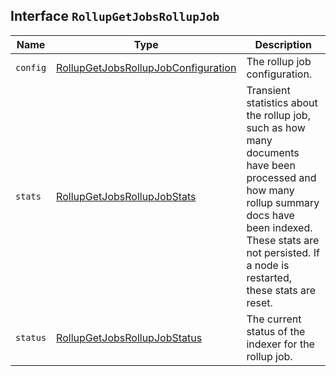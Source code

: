 ## Interface `RollupGetJobsRollupJob`

| Name | Type | Description |
| - | - | - |
| `config` | [RollupGetJobsRollupJobConfiguration](./RollupGetJobsRollupJobConfiguration.md) | The rollup job configuration. |
| `stats` | [RollupGetJobsRollupJobStats](./RollupGetJobsRollupJobStats.md) | Transient statistics about the rollup job, such as how many documents have been processed and how many rollup summary docs have been indexed. These stats are not persisted. If a node is restarted, these stats are reset. |
| `status` | [RollupGetJobsRollupJobStatus](./RollupGetJobsRollupJobStatus.md) | The current status of the indexer for the rollup job. |
